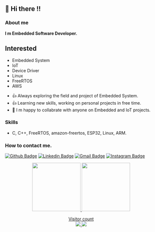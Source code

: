 

## :wave: Hi there !!

### About me

**I m Embedded Software Developer.**

## Interested

* Embedded System
* IoT
* Device Driver
* Linux
* FreeRTOS
* AWS

- :thumbsup:  Always exploring the field and project of Embedded System. 
- :thumbsup:  Learning new skills, working on personal projects in free time.
- :handshake:  I m happy to collabrate with anyone on Embedded and IoT projects.


### Skills 

- C, C++, FreeRTOS, amazon-freertos, ESP32, Linux, ARM.

### How to contact me.

[![Github Badge](https://img.shields.io/badge/-Github-000?style=flat-square&logo=Github&logoColor=white&link=https://github.com/Raghav3107)](https://github.com/Raghav3107)
[![Linkedin Badge](https://img.shields.io/badge/-LinkedIn-blue?style=flat-square&logo=Linkedin&logoColor=white&link=https://www.linkedin.com/in/raghav-jha-599552188/)](https://www.linkedin.com/in/raghav-jha-599552188/)
[![Gmail Badge](https://img.shields.io/badge/-Gmail-c14438?style=flat-square&logo=Gmail&logoColor=white&link=mailto:raghavjha1531@gmail.com)](mailto:raghavjha1531@gmail.com)
[![Instagram Badge](https://img.shields.io/badge/-Instagram-C13584?style=flat-square&labelColor=C13584&logo=instagram&logoColor=white&link=https://www.instagram.com/horsemann07/)](https://www.instagram.com/horsemann07/)

<p align="center">
<a href="https://github.com/horsemann07">
  <img height="160em" src="https://github-readme-stats.vercel.app/api?username=horsemann07&theme=dracula&show_icons=true&include_all_commits=true&count_private=true" />
  <img height="160em" src="https://github-readme-stats.vercel.app/api/top-langs/?username=horsemann07&theme=dracula&layout=compact&langs_count=6" />
 <p align="center"> 
  Visitor count<br>
  <img src="https://visitor-badge.laobi.icu/badge?page_id=horsemann07.horsemann07/count.svg" />
  <img src="https://img.shields.io/github/followers/horsemann07?label=Follow&style=social" />
</p>
</a>
</p>


